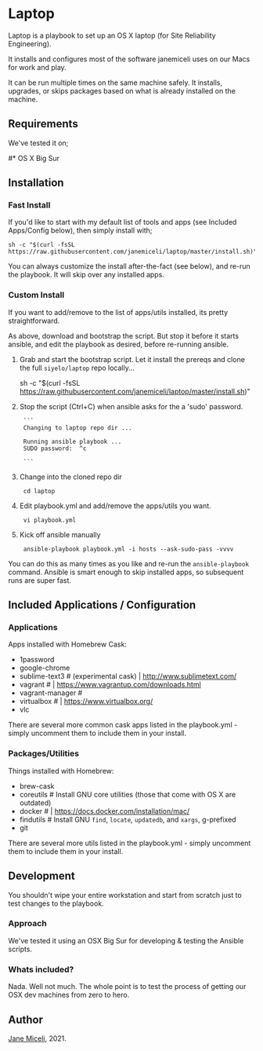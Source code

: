 # Laptop

Laptop is a playbook to set up an OS X laptop (for Site Reliability Engineering).

It installs and configures most of the software janemiceli uses on our Macs for work and play. 

It can be run multiple times on the same machine safely. It installs, upgrades, or skips packages based on what is already installed on the machine.


## Requirements

We've tested it on;

#* OS X Big Sur


## Installation

### Fast Install

If you'd like to start with my default list of tools and apps (see Included Apps/Config below), then simply install with;

    sh -c "$(curl -fsSL https://raw.githubusercontent.com/janemiceli/laptop/master/install.sh)"


You can always customize the install after-the-fact (see below), and re-run the playbook. It will skip over any installed apps.

### Custom Install

If you want to add/remove to the list of apps/utils installed, its pretty straightforward.

As above, download and bootstrap the script. But stop it before it starts ansible, and edit the playbook as desired, before re-running ansible.

1. Grab and start the bootstrap script. Let it install the prereqs and clone the full `siyelo/laptop` repo locally...

      sh -c "$(curl -fsSL https://raw.githubusercontent.com/janemiceli/laptop/master/install.sh)"


1. Stop the script (Ctrl+C) when ansible asks for the a 'sudo' password. 

        ```
        Changing to laptop repo dir ...

        Running ansible playbook ...
        SUDO password:  ^c

        ```

1. Change into the cloned repo dir

        cd laptop

1. Edit playbook.yml and add/remove the apps/utils you want. 

        vi playbook.yml

1. Kick off ansible manually

        ansible-playbook playbook.yml -i hosts --ask-sudo-pass -vvvv 

You can do this as many times as you like and re-run the `ansible-playbook` command. Ansible is smart enough to skip installed apps, so subsequent runs are super fast.


## Included Applications / Configuration

### Applications

Apps installed with Homebrew Cask:

  - 1password
  - google-chrome
  - sublime-text3 # (experimental cask) | http://www.sublimetext.com/
  - vagrant # | https://www.vagrantup.com/downloads.html
  - vagrant-manager # 
  - virtualbox # | https://www.virtualbox.org/
  - vlc 

There are several more common cask apps listed in the playbook.yml - simply uncomment them to include them in your install. 


### Packages/Utilities 
 
Things installed with Homebrew:

  - brew-cask
  - coreutils # Install GNU core utilities (those that come with OS X are outdated)
  - docker # | https://docs.docker.com/installation/mac/
  - findutils  # Install GNU `find`, `locate`, `updatedb`, and `xargs`, g-prefixed
  - git


There are several more utils listed in the playbook.yml - simply uncomment them to include them in your install. 


## Development

You shouldn't wipe your entire workstation and start from scratch just to test changes to the playbook. 

### Approach

We've tested it using an OSX Big Sur for developing & testing the Ansible scripts.

### Whats included?

Nada. Well not much. The whole point is to test the process of getting our OSX dev machines from zero to hero. 


## Author

[Jane Miceli](http://janemiceli.com), 2021. 
